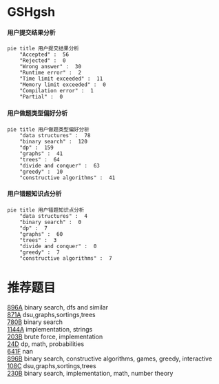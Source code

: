 # GSHgsh

<!-- tabs:start -->



#### **用户提交结果分析**

```mermaid
pie title 用户提交结果分析
    "Accepted" :  56
    "Rejected" :  0
    "Wrong answer" :  30
    "Runtime error" :  2
    "Time limit exceeded" :  11
    "Memory limit exceeded" :  0
    "Compilation error" :  1
    "Partial" :  0
```

#### **用户做题类型偏好分析**

```mermaid
pie title 用户做题类型偏好分析
    "data structures" :  78
    "binary search" :  120
    "dp" :  159
    "graphs" :  41
    "trees" :  64
    "divide and conquer" :  63
    "greedy" :  10
    "constructive algorithms" :  41
```
#### **用户错题知识点分析**

```mermaid
pie title 用户错题知识点分析
    "data structures" :  4
    "binary search" :  0
    "dp" :  7
    "graphs" :  60
    "trees" :  3
    "divide and conquer" :  0
    "greedy" :  7
    "constructive algorithms" :  7
```



<!-- tabs:end -->
# 推荐题目
[896A](https://codeforces.com/contest/896/problem/A)		binary search,
                        dfs and similar		  
[871A](https://codeforces.com/contest/871/problem/A)		dsu,graphs,sortings,trees		  
[780B](https://codeforces.com/contest/780/problem/B)		binary search		  
[1144A](https://codeforces.com/contest/1144/problem/A)		implementation,
                        strings		  
[203B](https://codeforces.com/contest/203/problem/B)		brute force,
                        implementation		  
[24D](https://codeforces.com/contest/24/problem/D)		dp,
                        math,
                        probabilities		  
[641F](https://codeforces.com/contest/641/problem/F)		nan		  
[896B](https://codeforces.com/contest/896/problem/B)		binary search,
                        constructive algorithms,
                        games,
                        greedy,
                        interactive		  
[108C](https://codeforces.com/contest/108/problem/C)		dsu,graphs,sortings,trees		  
[230B](https://codeforces.com/contest/230/problem/B)		binary search,
                        implementation,
                        math,
                        number theory		  
